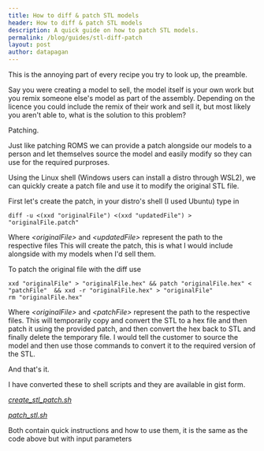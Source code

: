 ```yaml
---
title: How to diff & patch STL models
header: How to diff & patch STL models
description: A quick guide on how to patch STL models.
permalink: /blog/guides/stl-diff-patch
layout: post
author: datapagan
---
```


This is the annoying part of every recipe you try to look up, the preamble.

Say you were creating a model to sell, the model itself is your own work but you remix someone else's model as part of the assembly.
Depending on the licence you could include the remix of their work and sell it, but most likely you aren't able to, what is the solution to this problem?

Patching.

Just like patching ROMS we can provide a patch alongside our models to a person and let themselves source the model and easily modify so they can use for the required purproses.

Using the Linux shell (Windows users can install a distro through WSL2), we can quickly create a patch file and use it to modify the original STL file.

First let's create the patch, in your distro's shell (I used Ubuntu) type in 
```
diff -u <(xxd "originalFile") <(xxd "updatedFile") > "originalFile.patch"
```
Where *\<originalFile\>* and *\<updatedFile\>* represent the path to the respective files
This will create the patch, this is what I would include alongside with my models when I'd sell them.

To patch the original file with the diff use
```
xxd "originalFile" > "originalFile.hex" && patch "originalFile.hex" < "patchFile"  && xxd -r "originalFile.hex" > "originalFile"
rm "originalFile.hex"
```
Where *\<originalFile\>* and *\<patchFile\>* represent the path to the respective files.
This will temporarily copy and convert the STL to a hex file and then patch it using the provided patch, and then convert the hex back to STL and finally delete the temporary file.
I would tell the customer to source the model and then use those commands to convert it to the required version of the STL.

And that's it.

I have converted these to shell scripts and they are available in gist form.

*[create_stl_patch.sh](https://gist.github.com/datapaganism/b388dfb21a4d856beb7ed80be95a2ce0)*

*[patch_stl.sh](https://gist.github.com/datapaganism/b1e325695e36ebefe3b4b2482d5a58d8)*

Both contain quick instructions and how to use them, it is the same as the code above but with input parameters
